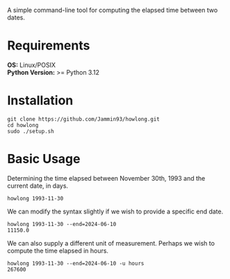 A simple command-line tool for computing the elapsed time between two dates.

# Requirements

**OS:** Linux/POSIX \
**Python Version:** >= Python 3.12

# Installation

```console
git clone https://github.com/Jammin93/howlong.git
cd howlong
sudo ./setup.sh
```

# Basic Usage

Determining the time elapsed between November 30th, 1993 and the current date, in days.

```console
howlong 1993-11-30
```

We can modify the syntax slightly if we wish to provide a specific end date.

```console
howlong 1993-11-30 --end=2024-06-10
11150.0
```
We can also supply a different unit of measurement. Perhaps we wish to compute the time elapsed in hours.

```console
howlong 1993-11-30 --end=2024-06-10 -u hours
267600
```
